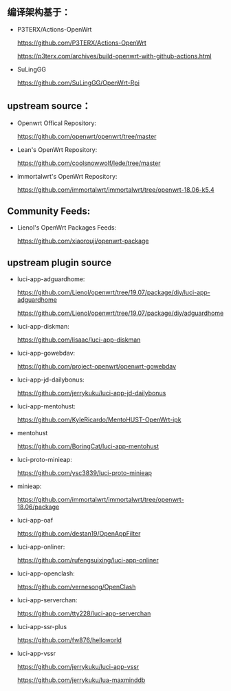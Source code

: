 ## 编译架构基于：

- P3TERX/Actions-OpenWrt
  
  https://github.com/P3TERX/Actions-OpenWrt
  
  https://p3terx.com/archives/build-openwrt-with-github-actions.html
  
- SuLingGG

  https://github.com/SuLingGG/OpenWrt-Rpi

## upstream source：

- Openwrt Offical Repository:

  https://github.com/openwrt/openwrt/tree/master

- Lean's OpenWrt Repository:

  https://github.com/coolsnowwolf/lede/tree/master

- immortalwrt's OpenWrt Repository:
  
  https://github.com/immortalwrt/immortalwrt/tree/openwrt-18.06-k5.4

## Community Feeds:

- Lienol's OpenWrt Packages Feeds:
  
  https://github.com/xiaorouji/openwrt-package

## upstream plugin source

- luci-app-adguardhome:
  
  https://github.com/Lienol/openwrt/tree/19.07/package/diy/luci-app-adguardhome

  https://github.com/Lienol/openwrt/tree/19.07/package/diy/adguardhome
  
- luci-app-diskman:
  
  https://github.com/lisaac/luci-app-diskman
  
- luci-app-gowebdav:
  
  https://github.com/project-openwrt/openwrt-gowebdav
  
- luci-app-jd-dailybonus:
  
  https://github.com/jerrykuku/luci-app-jd-dailybonus
  
- luci-app-mentohust:
  
  https://github.com/KyleRicardo/MentoHUST-OpenWrt-ipk
  
- mentohust

  https://github.com/BoringCat/luci-app-mentohust

- luci-proto-minieap:
  
  https://github.com/ysc3839/luci-proto-minieap
  
- minieap:

  https://github.com/immortalwrt/immortalwrt/tree/openwrt-18.06/package

- luci-app-oaf
  
  https://github.com/destan19/OpenAppFilter
  
- luci-app-onliner:
  
  https://github.com/rufengsuixing/luci-app-onliner
  
- luci-app-openclash:
  
  https://github.com/vernesong/OpenClash
  
- luci-app-serverchan:
  
  https://github.com/tty228/luci-app-serverchan
  
- luci-app-ssr-plus
  
  https://github.com/fw876/helloworld
  
- luci-app-vssr 
  
  https://github.com/jerrykuku/luci-app-vssr
  
  https://github.com/jerrykuku/lua-maxminddb